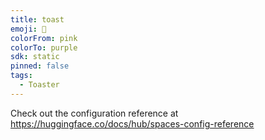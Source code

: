 ```yaml
---
title: toast
emoji: 🍞
colorFrom: pink
colorTo: purple
sdk: static
pinned: false
tags:
  - Toaster
---
```


Check out the configuration reference at https://huggingface.co/docs/hub/spaces-config-reference
